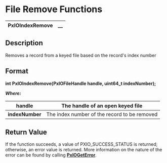 # File Remove Functions 

**PxIOIndexRemove** |  **__**  
---|---  
  
## Description

Removes a record from a keyed file based on the record's index number

## Format

**int** **PxIOIndexRemove(PxIOFileHandle handle, uint64_t indexNumber);**

**_Where:_**

**handle** |  The handle of an open keyed file  
---|---  
**indexNumber** |  The index number of the record to be removed  
  
## Return Value

If the function succeeds, a value of PXIO_SUCCESS_STATUS is returned; otherwise, an error value is returned. More information on the nature of the error can be found by calling **[PxIOGetError](../Error%20Functions/PxIOGetError.md)**.

